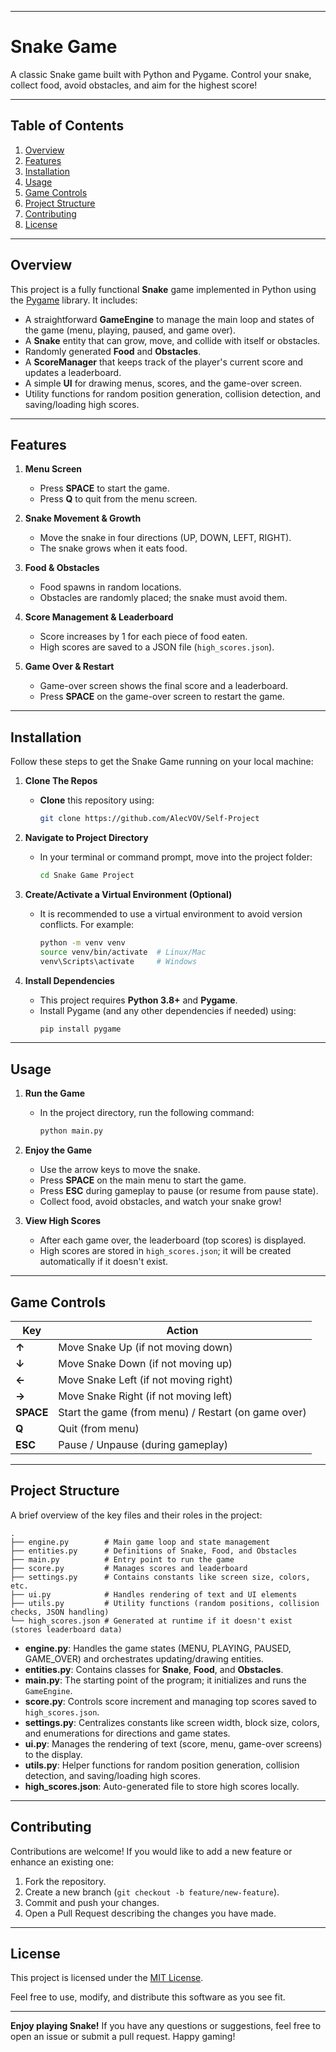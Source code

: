 
---

# Snake Game

A classic Snake game built with Python and Pygame. Control your snake, collect food, avoid obstacles, and aim for the highest score!

---

## Table of Contents
1. [Overview](#overview)
2. [Features](#features)
3. [Installation](#installation)
4. [Usage](#usage)
5. [Game Controls](#game-controls)
6. [Project Structure](#project-structure)
7. [Contributing](#contributing)
8. [License](#license)

---

## Overview

This project is a fully functional **Snake** game implemented in Python using the [Pygame](https://www.pygame.org/wiki/about) library. It includes:

- A straightforward **GameEngine** to manage the main loop and states of the game (menu, playing, paused, and game over).
- A **Snake** entity that can grow, move, and collide with itself or obstacles.
- Randomly generated **Food** and **Obstacles**.
- A **ScoreManager** that keeps track of the player's current score and updates a leaderboard.
- A simple **UI** for drawing menus, scores, and the game-over screen.
- Utility functions for random position generation, collision detection, and saving/loading high scores.

---

## Features

1. **Menu Screen**  
   - Press **SPACE** to start the game.  
   - Press **Q** to quit from the menu screen.

2. **Snake Movement & Growth**  
   - Move the snake in four directions (UP, DOWN, LEFT, RIGHT).  
   - The snake grows when it eats food.

3. **Food & Obstacles**  
   - Food spawns in random locations.  
   - Obstacles are randomly placed; the snake must avoid them.

4. **Score Management & Leaderboard**  
   - Score increases by 1 for each piece of food eaten.  
   - High scores are saved to a JSON file (`high_scores.json`).

5. **Game Over & Restart**  
   - Game-over screen shows the final score and a leaderboard.  
   - Press **SPACE** on the game-over screen to restart the game.  

---

## Installation

Follow these steps to get the Snake Game running on your local machine:

1. **Clone The Repos**  
   - **Clone** this repository using:  
     ```bash
     git clone https://github.com/AlecVOV/Self-Project
     ```  

2. **Navigate to Project Directory**  
   - In your terminal or command prompt, move into the project folder:  
     ```bash
     cd Snake Game Project
     ```

3. **Create/Activate a Virtual Environment (Optional)**  
   - It is recommended to use a virtual environment to avoid version conflicts. For example:
     ```bash
     python -m venv venv
     source venv/bin/activate  # Linux/Mac
     venv\Scripts\activate     # Windows
     ```

4. **Install Dependencies**  
   - This project requires **Python 3.8+** and **Pygame**.
   - Install Pygame (and any other dependencies if needed) using:
     ```bash
     pip install pygame
     ```

---

## Usage

1. **Run the Game**  
   - In the project directory, run the following command:
     ```bash
     python main.py
     ```
   
2. **Enjoy the Game**  
   - Use the arrow keys to move the snake.  
   - Press **SPACE** on the main menu to start the game.  
   - Press **ESC** during gameplay to pause (or resume from pause state).  
   - Collect food, avoid obstacles, and watch your snake grow!

3. **View High Scores**  
   - After each game over, the leaderboard (top scores) is displayed.  
   - High scores are stored in `high_scores.json`; it will be created automatically if it doesn't exist.

---

## Game Controls

| Key       | Action                                       |
|-----------|----------------------------------------------|
| **↑**     | Move Snake Up (if not moving down)           |
| **↓**     | Move Snake Down (if not moving up)           |
| **←**     | Move Snake Left (if not moving right)        |
| **→**     | Move Snake Right (if not moving left)        |
| **SPACE** | Start the game (from menu) / Restart (on game over) |
| **Q**     | Quit (from menu)                             |
| **ESC**   | Pause / Unpause (during gameplay)            |

---

## Project Structure

A brief overview of the key files and their roles in the project:

```
.
├── engine.py        # Main game loop and state management
├── entities.py      # Definitions of Snake, Food, and Obstacles
├── main.py          # Entry point to run the game
├── score.py         # Manages scores and leaderboard
├── settings.py      # Contains constants like screen size, colors, etc.
├── ui.py            # Handles rendering of text and UI elements
├── utils.py         # Utility functions (random positions, collision checks, JSON handling)
└── high_scores.json # Generated at runtime if it doesn't exist (stores leaderboard data)
```

- **engine.py**: Handles the game states (MENU, PLAYING, PAUSED, GAME_OVER) and orchestrates updating/drawing entities.  
- **entities.py**: Contains classes for **Snake**, **Food**, and **Obstacles**.  
- **main.py**: The starting point of the program; it initializes and runs the `GameEngine`.  
- **score.py**: Controls score increment and managing top scores saved to `high_scores.json`.  
- **settings.py**: Centralizes constants like screen width, block size, colors, and enumerations for directions and game states.  
- **ui.py**: Manages the rendering of text (score, menu, game-over screens) to the display.  
- **utils.py**: Helper functions for random position generation, collision detection, and saving/loading high scores.  
- **high_scores.json**: Auto-generated file to store high scores locally.

---

## Contributing

Contributions are welcome! If you would like to add a new feature or enhance an existing one:
1. Fork the repository.
2. Create a new branch (`git checkout -b feature/new-feature`).
3. Commit and push your changes.
4. Open a Pull Request describing the changes you have made.

---

## License

This project is licensed under the [MIT License](https://opensource.org/licenses/MIT). 

Feel free to use, modify, and distribute this software as you see fit.

---

**Enjoy playing Snake!** If you have any questions or suggestions, feel free to open an issue or submit a pull request. Happy gaming!
